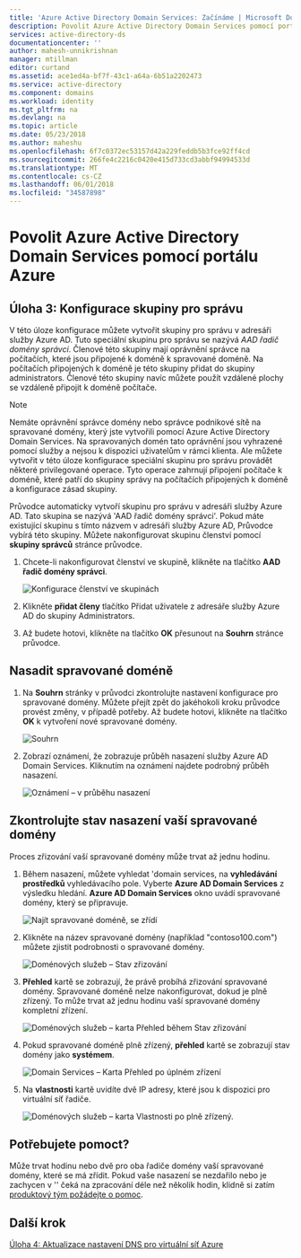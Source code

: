 ```yaml
---
title: 'Azure Active Directory Domain Services: Začínáme | Microsoft Docs'
description: Povolit Azure Active Directory Domain Services pomocí portálu Azure
services: active-directory-ds
documentationcenter: ''
author: mahesh-unnikrishnan
manager: mtillman
editor: curtand
ms.assetid: ace1ed4a-bf7f-43c1-a64a-6b51a2202473
ms.service: active-directory
ms.component: domains
ms.workload: identity
ms.tgt_pltfrm: na
ms.devlang: na
ms.topic: article
ms.date: 05/23/2018
ms.author: maheshu
ms.openlocfilehash: 6f7c0372ec53157d42a229feddb5b3fce92ff4cd
ms.sourcegitcommit: 266fe4c2216c0420e415d733cd3abbf94994533d
ms.translationtype: MT
ms.contentlocale: cs-CZ
ms.lasthandoff: 06/01/2018
ms.locfileid: "34587898"
---
```

# <a name="enable-azure-active-directory-domain-services-using-the-azure-portal"></a>Povolit Azure Active Directory Domain Services pomocí portálu Azure


## <a name="task-3-configure-administrative-group"></a>Úloha 3: Konfigurace skupiny pro správu
V této úloze konfigurace můžete vytvořit skupiny pro správu v adresáři služby Azure AD. Tuto speciální skupinu pro správu se nazývá *AAD řadič domény správci*. Členové této skupiny mají oprávnění správce na počítačích, které jsou připojené k doméně k spravované doméně. Na počítačích připojených k doméně je této skupiny přidat do skupiny administrators. Členové této skupiny navíc můžete použít vzdálené plochy se vzdáleně připojit k doméně počítače.

> [!NOTE]
> Nemáte oprávnění správce domény nebo správce podnikové sítě na spravované domény, který jste vytvořili pomocí Azure Active Directory Domain Services. Na spravovaných domén tato oprávnění jsou vyhrazené pomocí služby a nejsou k dispozici uživatelům v rámci klienta. Ale můžete vytvořit v této úloze konfigurace speciální skupinu pro správu provádět některé privilegované operace. Tyto operace zahrnují připojení počítače k doméně, které patří do skupiny správy na počítačích připojených k doméně a konfigurace zásad skupiny.
>

Průvodce automaticky vytvoří skupinu pro správu v adresáři služby Azure AD. Tato skupina se nazývá 'AAD řadič domény správci'. Pokud máte existující skupinu s tímto názvem v adresáři služby Azure AD, Průvodce vybírá této skupiny. Můžete nakonfigurovat skupinu členství pomocí **skupiny správců** stránce průvodce.

1. Chcete-li nakonfigurovat členství ve skupině, klikněte na tlačítko **AAD řadič domény správci**.

    ![Konfigurace členství ve skupinách](./media/getting-started/domain-services-blade-admingroup.png)

2. Klikněte **přidat členy** tlačítko Přidat uživatele z adresáře služby Azure AD do skupiny Administrators.

3. Až budete hotovi, klikněte na tlačítko **OK** přesunout na **Souhrn** stránce průvodce.


## <a name="deploy-your-managed-domain"></a>Nasadit spravované doméně

1. Na **Souhrn** stránky v průvodci zkontrolujte nastavení konfigurace pro spravované domény. Můžete přejít zpět do jakéhokoli kroku průvodce provést změny, v případě potřeby. Až budete hotovi, klikněte na tlačítko **OK** k vytvoření nové spravované domény.

    ![Souhrn](./media/getting-started/domain-services-blade-summary.png)

2. Zobrazí oznámení, že zobrazuje průběh nasazení služby Azure AD Domain Services. Kliknutím na oznámení najdete podrobný průběh nasazení.

    ![Oznámení – v průběhu nasazení](./media/getting-started/domain-services-blade-deployment-in-progress.png)


## <a name="check-the-deployment-status-of-your-managed-domain"></a>Zkontrolujte stav nasazení vaší spravované domény
Proces zřizování vaší spravované domény může trvat až jednu hodinu.

1. Během nasazení, můžete vyhledat 'domain services, na **vyhledávání prostředků** vyhledávacího pole. Vyberte **Azure AD Domain Services** z výsledku hledání. **Azure AD Domain Services** okno uvádí spravované domény, který se připravuje.

    ![Najít spravované doméně, se zřídí](./media/getting-started/domain-services-provisioning-state-find-resource.png)

2. Klikněte na název spravované domény (například "contoso100.com") můžete zjistit podrobnosti o spravované domény.

    ![Doménových služeb – Stav zřizování](./media/getting-started/domain-services-provisioning-state.png)

3. **Přehled** kartě se zobrazují, že právě probíhá zřizování spravované domény. Spravované doméně nelze nakonfigurovat, dokud je plně zřízený. To může trvat až jednu hodinu vaší spravované domény kompletní zřízení.

    ![Doménových služeb – karta Přehled během Stav zřizování ](./media/getting-started/domain-services-provisioning-state-details.png)

4. Pokud spravované doméně plně zřízený, **přehled** kartě se zobrazují stav domény jako **systémem**.

    ![Domain Services – Karta Přehled po úplném zřízení](./media/getting-started/domain-services-provisioned.png)

5. Na **vlastnosti** kartě uvidíte dvě IP adresy, které jsou k dispozici pro virtuální síť řadiče.

    ![Doménových služeb – karta Vlastnosti po plně zřízený.](./media/getting-started/domain-services-provisioned-properties.png)


## <a name="need-help"></a>Potřebujete pomoct?
Může trvat hodinu nebo dvě pro oba řadiče domény vaší spravované domény, které se má zřídit. Pokud vaše nasazení se nezdařilo nebo je zachycen v '' čeká na zpracování déle než několik hodin, klidně si zatím [produktový tým požádejte o pomoc](active-directory-ds-contact-us.md).


## <a name="next-step"></a>Další krok
[Úloha 4: Aktualizace nastavení DNS pro virtuální síť Azure](active-directory-ds-getting-started-dns.md)
